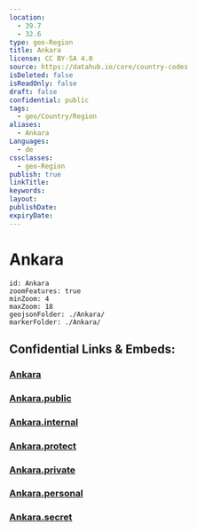 ```yaml
---
location:
  - 39.7
  - 32.6
type: geo-Region
title: Ankara
license: CC BY-SA 4.0
source: https://datahub.io/core/country-codes
isDeleted: false
isReadOnly: false
draft: false
confidential: public
tags:
  - geo/Country/Region
aliases:
  - Ankara
Languages:
  - de
cssclasses:
  - geo-Region
publish: true
linkTitle: 
keywords: 
layout: 
publishDate: 
expiryDate:
---
```


# Ankara

```leaflet
id: Ankara
zoomFeatures: true 
minZoom: 4 
maxZoom: 18
geojsonFolder: ./Ankara/
markerFolder: ./Ankara/
```


## Confidential Links & Embeds: 

### [Ankara](/_Standards/Earth/Continent/Europe/Europe~East/Turkey/Provinces~Turkey/Ankara.md) 

### [Ankara.public](/_public/Earth/Continent/Europe/Europe~East/Turkey/Provinces~Turkey/Ankara.public.md) 

### [Ankara.internal](/_internal/Earth/Continent/Europe/Europe~East/Turkey/Provinces~Turkey/Ankara.internal.md) 

### [Ankara.protect](/_protect/Earth/Continent/Europe/Europe~East/Turkey/Provinces~Turkey/Ankara.protect.md) 

### [Ankara.private](/_private/Earth/Continent/Europe/Europe~East/Turkey/Provinces~Turkey/Ankara.private.md) 

### [Ankara.personal](/_personal/Earth/Continent/Europe/Europe~East/Turkey/Provinces~Turkey/Ankara.personal.md) 

### [Ankara.secret](/_secret/Earth/Continent/Europe/Europe~East/Turkey/Provinces~Turkey/Ankara.secret.md)

